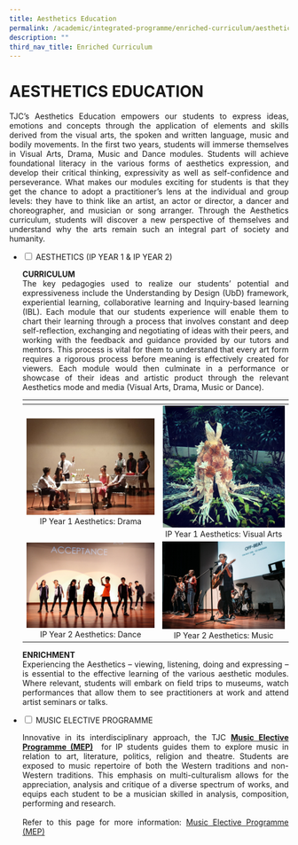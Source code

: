 ```yaml
---
title: Aesthetics Education
permalink: /academic/integrated-programme/enriched-curriculum/aesthetics-education/
description: ""
third_nav_title: Enriched Curriculum
---
```

# AESTHETICS EDUCATION

<p style="text-align: justify;">TJC’s Aesthetics Education empowers our students to express ideas, emotions and concepts through the application of elements and skills derived from the visual arts, the spoken and written language, music and bodily movements. In the first two years, students will immerse themselves in Visual Arts, Drama, Music and Dance modules. Students will achieve foundational literacy in the various forms of aesthetics expression, and develop their critical thinking, expressivity as well as self-confidence and perseverance. What makes our modules exciting for students is that they get the chance to adopt a practitioner’s lens at the individual and group levels: they have to think like an artist, an actor or director, a dancer and choreographer, and musician or song arranger. Through the Aesthetics curriculum, students will discover a new perspective of themselves and understand why the arts remain such an integral part of society and humanity.</p>

<ul class="jekyllcodex_accordion">
  <li>
    <input type="checkbox" id="accordion1">
    <label for="accordion1">AESTHETICS (IP YEAR 1 & IP YEAR 2)</label>
    <div>
			<p style="text-align: justify;"><b>CURRICULUM</b><br>The key pedagogies used to realize our students’ potential and expressiveness include the Understanding by Design (UbD) framework, experiential learning, collaborative learning and Inquiry-based learning (IBL). Each module that our students experience will enable them to chart their learning through a process that involves constant and deep self-reflection, exchanging and negotiating of ideas with their peers, and working with the feedback and guidance provided by our tutors and mentors. This process is vital for them to understand that every art form requires a rigorous process before meaning is effectively created for viewers. Each module would then culminate in a performance or showcase of their ideas and artistic product through the relevant Aesthetics mode and media (Visual Arts, Drama, Music or Dance).
</p>
<table>
<thead>
  <tr>
    <th></th>
    <th></th>
  </tr>
</thead>
<tbody>
  <tr>
    <td style="text-align: center;"><img src="/images/Academic/Enriched%20Curriculum/Aesthetics%20Education/IP1%20Aesthetics%20Drama%202.jpeg" style="width: 300px">IP Year 1 Aesthetics: Drama</td>
    <td style="text-align: center;"><img src="/images/Academic/Enriched%20Curriculum/Aesthetics%20Education/IP1%20Aesthetics%20Visual%20Arts%201.jpg" style="width: 220px">IP Year 1 Aesthetics: Visual Arts</td>
  </tr>
  <tr>
    <td style="text-align: center;"><img src="/images/Academic/Enriched%20Curriculum/Aesthetics%20Education/IP2%20Aesthetics%20Dance%201.jpg" style="width: 300px">IP Year 2 Aesthetics: Dance</td>
    <td style="text-align: center;"><img src="/images/Academic/Enriched%20Curriculum/Aesthetics%20Education/IP2%20Aesthetics%20Music%202.jpg" style="width: 275px">IP Year 2 Aesthetics: Music</td>
  </tr>
</tbody>
</table>
			<p style="text-align: justify;"><b>ENRICHMENT</b><br>Experiencing the Aesthetics – viewing, listening, doing and expressing – is essential to the effective learning of the various aesthetic modules. Where relevant, students will embark on field trips to museums, watch performances that allow them to see practitioners at work and attend artist seminars or talks.</p>
    </div>
	</li> 
  <li>
    <input type="checkbox" id="accordion2">
    <label for="accordion2">MUSIC ELECTIVE PROGRAMME</label>
    <div>
			<p style="text-align: justify;">Innovative in its interdisciplinary approach, the TJC <a href="/academic/special-programmes/music-elective-programme"><b>Music Elective Programme (MEP)</b></a>  for IP students guides them to explore music in relation to art, literature, politics, religion and theatre. Students are exposed to music repertoire of both the Western traditions and non-Western traditions. This emphasis on multi-culturalism allows for the appreciation, analysis and critique of a diverse spectrum of works, and equips each student to be a musician skilled in analysis, composition, performing and research. <br><br>Refer to this page for more information: <a href="/academic/special-programmes/music-elective-programme">Music Elective Programme (MEP)</a></p>
    </div>
	</li> 
	</ul>